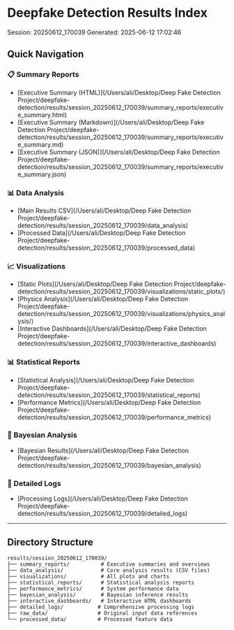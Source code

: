 # Deepfake Detection Results Index
        
Session: 20250612_170039
Generated: 2025-06-12 17:02:46

## Quick Navigation

### 📋 Summary Reports
- [Executive Summary (HTML)](/Users/ali/Desktop/Deep Fake Detection Project/deepfake-detection/results/session_20250612_170039/summary_reports/executive_summary.html)
- [Executive Summary (Markdown)](/Users/ali/Desktop/Deep Fake Detection Project/deepfake-detection/results/session_20250612_170039/summary_reports/executive_summary.md)
- [Executive Summary (JSON)](/Users/ali/Desktop/Deep Fake Detection Project/deepfake-detection/results/session_20250612_170039/summary_reports/executive_summary.json)

### 📊 Data Analysis
- [Main Results CSV](/Users/ali/Desktop/Deep Fake Detection Project/deepfake-detection/results/session_20250612_170039/data_analysis)
- [Processed Data](/Users/ali/Desktop/Deep Fake Detection Project/deepfake-detection/results/session_20250612_170039/processed_data)

### 📈 Visualizations
- [Static Plots](/Users/ali/Desktop/Deep Fake Detection Project/deepfake-detection/results/session_20250612_170039/visualizations/static_plots/)
- [Physics Analysis](/Users/ali/Desktop/Deep Fake Detection Project/deepfake-detection/results/session_20250612_170039/visualizations/physics_analysis/)
- [Interactive Dashboards](/Users/ali/Desktop/Deep Fake Detection Project/deepfake-detection/results/session_20250612_170039/interactive_dashboards)

### 📊 Statistical Reports
- [Statistical Analysis](/Users/ali/Desktop/Deep Fake Detection Project/deepfake-detection/results/session_20250612_170039/statistical_reports)
- [Performance Metrics](/Users/ali/Desktop/Deep Fake Detection Project/deepfake-detection/results/session_20250612_170039/performance_metrics)

### 🧠 Bayesian Analysis
- [Bayesian Results](/Users/ali/Desktop/Deep Fake Detection Project/deepfake-detection/results/session_20250612_170039/bayesian_analysis)

### 📝 Detailed Logs
- [Processing Logs](/Users/ali/Desktop/Deep Fake Detection Project/deepfake-detection/results/session_20250612_170039/detailed_logs)

---

## Directory Structure
```
results/session_20250612_170039/
├── summary_reports/          # Executive summaries and overviews
├── data_analysis/            # Core analysis results (CSV files)
├── visualizations/           # All plots and charts
├── statistical_reports/      # Statistical analysis reports
├── performance_metrics/      # System performance data
├── bayesian_analysis/        # Bayesian inference results
├── interactive_dashboards/   # Interactive HTML dashboards
├── detailed_logs/           # Comprehensive processing logs
├── raw_data/                # Original input data references
└── processed_data/          # Processed feature data
```
